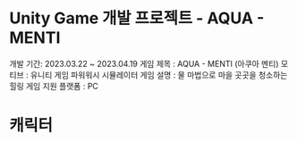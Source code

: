 # Unity Game 개발 프로젝트 - AQUA - MENTI
개발 기간: 2023.03.22 ~ 2023.04.19
게임 제목 : AQUA - MENTI (아쿠아 멘티)
모티브 : 유니티 게임 파워워시 시뮬레이터
게임 설명 : 물 마법으로 마을 곳곳을 청소하는 힐링 게임
지원 플랫폼 : PC

# 캐릭터
